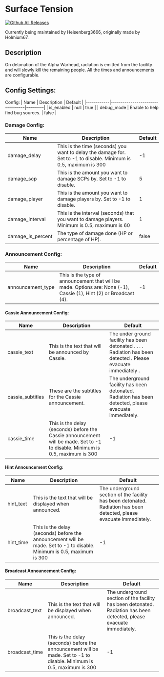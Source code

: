 # Surface Tension
[![Github All Releases](https://img.shields.io/github/downloads/Heisenberg3666/Surface-Tension/total.svg)]()

Currently being maintained by Heisenberg3666, originally made by Holmium67.

## Description
On detonation of the Alpha Warhead, radiation is emitted from the facility and will slowly kill the remaining people. All the times and announcements are configurable.

## Config Settings:
Config:
| Name       | Description                      | Default |
|------------|----------------------------------|---------|
| is_enabled | null                             | true    |
| debug_mode | Enable to help find bug sources. | false   |

### Damage Config:
| Name              | Description                                                                                                       | Default |
|-------------------|-------------------------------------------------------------------------------------------------------------------|---------|
| damage_delay      | This is the time (seconds) you want to delay the damage for. Set to -1 to disable. Minimum is 0.5, maximum is 300 | -1      |
| damage_scp        | This is the amount you want to damage SCPs by. Set to -1 to disable.                                              | 5       |
| damage_player     | This is the amount you want to damage players by. Set to -1 to disable.                                           | 1       |
| damage_interval   | This is the interval (seconds) that you want to damage players. Minimum is 0.5, maximum is 60                     | 1       |
| damage_is_percent | The type of damage done (HP or percentage of HP).                                                                 | false   |

### Announcement Config:
| Name              | Description                                                                                                        | Default |
|-------------------|--------------------------------------------------------------------------------------------------------------------|---------|
| announcement_type | This is the type of announcement that will be made. Options are: None (-1), Cassie (1), Hint (2) or Broadcast (4). | -1      |

#### Cassie Announcement Config:
| Name             | Description                                                                                                                   | Default                                                                                                          |
|------------------|-------------------------------------------------------------------------------------------------------------------------------|------------------------------------------------------------------------------------------------------------------|
| cassie_text      | This is the text that will be announced by Cassie.                                                                            | The under ground facility has been detonated . . . . Radiation has been detected . Please evacuate immediately . |
| cassie_subtitles | These are the subtitles for the Cassie announcement.                                                                          | The underground facility has been detonated. Radiation has been detected, please evacuate immediately.           |
| cassie_time      | This is the delay (seconds) before the Cassie announcement will be made. Set to -1 to disable. Minimum is 0.5, maximum is 300 | -1                                                                                                               |

#### Hint Announcement Config:
| Name      | Description                                                                                                            | Default                                                                                                               |
|-----------|------------------------------------------------------------------------------------------------------------------------|-----------------------------------------------------------------------------------------------------------------------|
| hint_text | This is the text that will be displayed when announced.                                                                | The underground section of the facility has been detonated. Radiation has been detected, please evacuate immediately. |
| hint_time | This is the delay (seconds) before the announcement will be made. Set to -1 to disable. Minimum is 0.5, maximum is 300 | -1                                                                                                                    |

#### Broadcast Announcement Config:
| Name           | Description                                                                                                            | Default                                                                                                               |
|----------------|------------------------------------------------------------------------------------------------------------------------|-----------------------------------------------------------------------------------------------------------------------|
| broadcast_text | This is the text that will be displayed when announced.                                                                | The underground section of the facility has been detonated. Radiation has been detected, please evacuate immediately. |
| broadcast_time | This is the delay (seconds) before the announcement will be made. Set to -1 to disable. Minimum is 0.5, maximum is 300 | -1                                                                                                                    |

